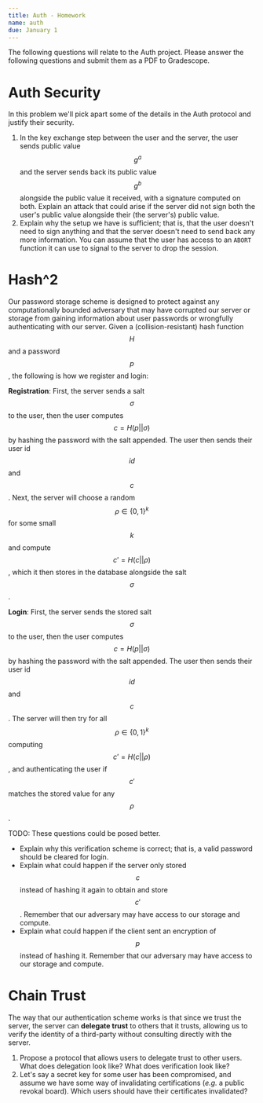 ```yaml
---
title: Auth - Homework
name: auth
due: January 1 
---
```


The following questions will relate to the Auth project. Please answer the following questions and submit them as a PDF to Gradescope.

# Auth Security

In this problem we'll pick apart some of the details in the Auth protocol and justify their security.

 1) In the key exchange step between the user and the server, the user sends public value $$g^a$$ and the server sends back its public value $$g^b$$ alongside the public value it received, with a signature computed on both. Explain an attack that could arise if the server did not sign both the user's public value alongside their (the server's) public value.
 2) Explain why the setup we have is sufficient; that is, that the user doesn't need to sign anything and that the server doesn't need to send back any more information. You can assume that the user has access to an `ABORT` function it can use to signal to the server to drop the session.

# Hash^2

Our password storage scheme is designed to protect against any computationally bounded adversary that may have corrupted our server or storage from gaining information about user passwords or wrongfully authenticating with our server. Given a (collision-resistant) hash function $$H$$ and a password $$p$$, the following is how we register and login:

**Registration**: First, the server sends a salt $$\sigma$$ to the user, then the user computes $$c = H(p || \sigma)$$ by hashing the password with the salt appended. The user then sends their user id $$id$$ and $$c$$. Next, the server will choose a random $$\rho \in \{0, 1\}^k$$ for some small $$k$$ and compute $$c' = H(c || \rho)$$, which it then stores in the database alongside the salt $$\sigma$$.

**Login**: First, the server sends the stored salt $$\sigma$$ to the user, then the user computes $$c = H(p || \sigma)$$ by hashing the password with the salt appended. The user then sends their user id $$id$$ and $$c$$. The server will then try for all $$\rho \in \{0, 1\}^k$$ computing $$c' = H(c || \rho)$$, and authenticating the user if $$c'$$ matches the stored value for any $$\rho$$.

TODO: These questions could be posed better.
- Explain why this verification scheme is correct; that is, a valid password should be cleared for login.
- Explain what could happen if the server only stored $$c$$ instead of hashing it again to obtain and store $$c'$$. Remember that our adversary may have access to our storage and compute.
- Explain what could happen if the client sent an encryption of $$p$$ instead of hashing it. Remember that our adversary may have access to our storage and compute.

# Chain Trust

The way that our authentication scheme works is that since we trust the server, the server can **delegate trust** to others that it trusts, allowing us to verify the identity of a third-party without consulting directly with the server. 

1) Propose a protocol that allows users to delegate trust to other users. What does delegation look like? What does verification look like?
2) Let's say a secret key for some user has been compromised, and assume we have some way of invalidating certifications (*e.g.* a public revokal board). Which users should have their certificates invalidated?


